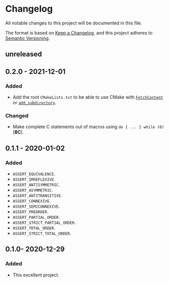 # Changelog
All notable changes to this project will be documented in this file.

The format is based on [Keep a Changelog](https://keepachangelog.com/en/1.0.0/),
and this project adheres to [Semantic Versioning](https://semver.org/spec/v2.0.0.html).

## unreleased

## 0.2.0 - 2021-12-01

### Added

 - Add the root `CMakeLists.txt` to be able to use CMake with [`FetchContent`] or [`add_subdirectory`].

[`FetchContent`]: https://cmake.org/cmake/help/latest/module/FetchContent.html
[`add_subdirectory`]: https://cmake.org/cmake/help/latest/command/add_subdirectory.html

### Changed

 - Make complete C statements out of macros using `do { ... } while (0)` [**BC**].

## 0.1.1 - 2020-01-02

### Added

 - `ASSERT_EQUIVALENCE`.
 - `ASSERT_IRREFLEXIVE`.
 - `ASSERT_ANTISYMMETRIC`.
 - `ASSERT_ASYMMETRIC`.
 - `ASSERT_ANTITRANSITIVE`.
 - `ASSERT_CONNEXIVE`.
 - `ASSERT_SEMICONNEXIVE`.
 - `ASSERT_PREORDER`.
 - `ASSERT_PARTIAL_ORDER`.
 - `ASSERT_STRICT_PARTIAL_ORDER`.
 - `ASSERT_TOTAL_ORDER`.
 - `ASSERT_STRICT_TOTAL_ORDER`.

## 0.1.0- 2020-12-29

### Added

 - This excellent project.

